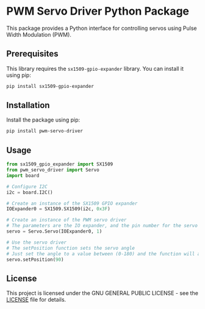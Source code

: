 # PWM Servo Driver Python Package

This package provides a Python interface for controlling servos using Pulse Width Modulation (PWM).

## Prerequisites

This library requires the `sx1509-gpio-expander` library. You can install it using pip:

```sh
pip install sx1509-gpio-expander
```

## Installation

Install the package using pip:

```sh
pip install pwm-servo-driver
```

## Usage

```python
from sx1509_gpio_expander import SX1509
from pwm_servo_driver import Servo
import board

# Configure I2C
i2c = board.I2C() 

# Create an instance of the SX1509 GPIO expander
IOExpander0 = SX1509.SX1509(i2c, 0x3F)

# Create an instance of the PWM servo driver
# The parameters are the IO expander, and the pin number for the servo
servo = Servo.Servo(IOExpander0, 1)

# Use the servo driver
# The setPosition function sets the servo angle
# Just set the angle to a value between (0-180) and the function will automatically adjust the PWM signal
servo.setPosition(90)
```

## License

This project is licensed under the GNU GENERAL PUBLIC LICENSE - see the [LICENSE](LICENSE) file for details.

